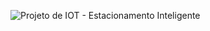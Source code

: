 
![Projeto de IOT - Estacionamento Inteligente](https://github.com/user-attachments/assets/88c69eef-f108-440c-a256-911cfbd9c8a8)

